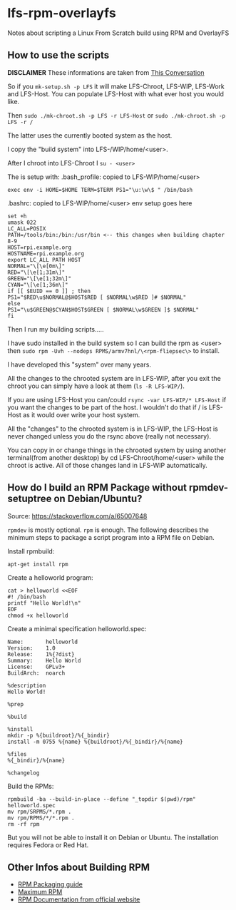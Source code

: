# lfs-rpm-overlayfs
Notes about scripting a Linux From Scratch build using RPM and OverlayFS

## How to use the scripts

**DISCLAIMER**
These informations are taken from [This Conversation](https://lists.linuxfromscratch.org/sympa/arc/lfs-support/2021-09/msg00248.html)

So if you `mk-setup.sh -p LFS` it will make LFS-Chroot, LFS-WIP, LFS-Work
and LFS-Host. You can populate LFS-Host with what ever host you would
like.

Then `sudo ./mk-chroot.sh -p LFS -r LFS-Host`
or
`sudo ./mk-chroot.sh -p LFS -r /`

The latter uses the currently booted system as the host.

I copy the "build system" into LFS-/WIP/home/\<user\>.

After I chroot into LFS-Chroot I `su - <user>`

The <user> is setup with:
.bash_profile: copied to LFS-WIP/home/\<user\>

```
exec env -i HOME=$HOME TERM=$TERM PS1="\u:\w\$ " /bin/bash
```
.bashrc: copied to LFS-WIP/home/\<user\> env setup goes here

```
set +h
umask 022
LC_ALL=POSIX
PATH=/tools/bin:/bin:/usr/bin <-- this changes when building chapter 8-9
HOST=rpi.example.org
HOSTNAME=rpi.example.org
export LC_ALL PATH HOST
NORMAL="\[\e[0m\]"
RED="\[\e[1;31m\]"
GREEN="\[\e[1;32m\]"
CYAN="\[\e[1;36m\]"
if [[ $EUID == 0 ]] ; then
PS1="$RED\u$NORMAL@$HOST$RED [ $NORMAL\w$RED ]# $NORMAL"
else
PS1="\u$GREEN@$CYAN$HOST$GREEN [ $NORMAL\w$GREEN ]$ $NORMAL"
fi
```
Then I run my building scripts.....

I have sudo installed in the build system so I can build the rpm as
\<user\> then `sudo rpm -Uvh --nodeps RPMS/armv7hnl/\<rpm-fliepsec\>` to
install.

I have developed this "system" over many years.

All the changes to the chrooted system are in LFS-WIP, after you exit
the chroot you can simply have a look at them (`ls -R LFS-WIP/`).

If you are using LFS-Host you can/could `rsync -var LFS-WIP/* LFS-Host` if
you want the changes to be part of the host. I wouldn't do that if / is
LFS-Host as it would over write your host system.

All the "changes" to the chrooted system is in LFS-WIP, the LFS-Host is
never changed unless you do the rsync above (really not necessary).

You can copy in or change things in the chrooted system by
using another terminal(from another desktop) by cd
LFS-Chroot/home/\<user\> while the chroot is active. All of those changes
land in LFS-WIP automatically.

## How do I build an RPM Package without rpmdev-setuptree on Debian/Ubuntu?

Source: https://stackoverflow.com/a/65007648


`rpmdev` is mostly optional. `rpm` is enough. The following describes the minimum steps to package a script program into a RPM file on Debian.

Install rpmbuild:

```
apt-get install rpm
```

Create a helloworld program:

```
cat > helloworld <<EOF
#! /bin/bash
printf "Hello World!\n"
EOF
chmod +x helloworld
```

Create a minimal specification helloworld.spec:

```
Name:       helloworld
Version:    1.0
Release:    1%{?dist}
Summary:    Hello World
License:    GPLv3+
BuildArch:  noarch

%description
Hello World!

%prep

%build

%install
mkdir -p %{buildroot}/%{_bindir}
install -m 0755 %{name} %{buildroot}/%{_bindir}/%{name}

%files
%{_bindir}/%{name}

%changelog
```

Build the RPMs:


```
rpmbuild -ba --build-in-place --define "_topdir $(pwd)/rpm" helloworld.spec
mv rpm/SRPMS/*.rpm .
mv rpm/RPMS/*/*.rpm .
rm -rf rpm
```

But you will not be able to install it on Debian or Ubuntu. The installation requires Fedora or Red Hat.

## Other Infos about Building RPM

* [RPM Packaging guide](https://rpm-packaging-guide.github.io/)
* [Maximum RPM](http://ftp.rpm.org/max-rpm/)
* [RPM Documentation from official website](http://rpm.org/documentation.html)

